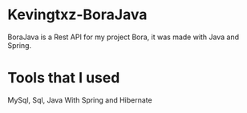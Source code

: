 # Kevingtxz-BoraJava

BoraJava is a Rest API for my project Bora, it was made with Java and Spring.

# Tools that I used

MySql, Sql, Java With Spring and Hibernate

